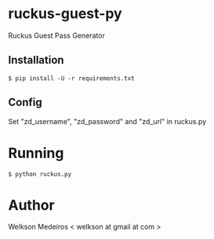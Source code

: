 # ruckus-guest-py
Ruckus Guest Pass Generator


## Installation

```
$ pip install -U -r requirements.txt
```
    
## Config

Set "zd_username", "zd_password" and "zd_url" in ruckus.py

# Running

```
$ python ruckus.py
```
    
# Author

Welkson Medeiros < welkson at gmail at com >